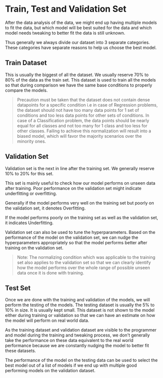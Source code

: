# Train, Test and Validation Set

After the data analysis of the data, we might end up having multiple models to fit the data, but which model will be best suited for the data and which model needs tweaking to better fit the data is still unknown.

Thus generally we always divide our dataset into 3 separate categories. These categories have separate reasons to help us choose the best model.

## Train Dataset

This is usually the biggest of all the dataset. We usually reserve 70% to 80% of the data as the train set. This dataset is used to train all the models so that during comparison we have the same base conditions to properly compare the models.

> Precaution must be taken that the dataset does not contain dense datapoints for a specific condition i.e in case of Regression problems, the dataset should not have too many data points for 1 set of conditions and too less data points for other sets of conditions. In case of a Classification problem, the data points should be nearly equal for all classes and not too many for 1 class and too less for other classes. Failing to achieve this normalization will result into a biased model, which will favor the majority scenarios over the minority ones.

## Validation Set

Validation set is the next in line after the training set. We generally reserve 10% to 20% for this set.    

This set is mainly useful to check how our model performs on unseen data after training. Poor performance on the validation set might indicate underfitting or overfitting.

Generally if the model performs very well on the training set but poorly on the validation set, it denotes Overfitting.

If the model performs poorly on the training set as well as the validation set, it indicates Underfitting.

Validation set can also be used to tune the hyperparameters. Based on the performance of the model on the validation set, we can nudge the hyperparameters appropriately so that the model performs better after training on the validation set.

> Note: The normalizing condition which was applicable to the training set also applies to the validation set so that we can clearly identify how the model performs over the whole range of possible unseen data once it is done with training.

## Test Set

Once we are done with the training and validation of the models, we will perform the testing of the models. The testing dataset is usually the  5% to 10% in size. It is usually kept small. This dataset is not shown to the model either during training or validation so that we can have an estimate on how the model will perform on real world data. 

As the training dataset and validation dataset are visible to the programmer and model during the training and tweaking process, we don't generally take the performance on these data equivalent to the real world performance because we are constantly nudging the model to better fit these datasets.

The performance of the model on the testing data can be used to select the best model out of a list of models if we end up with multiple good performing models on the validation dataset.
